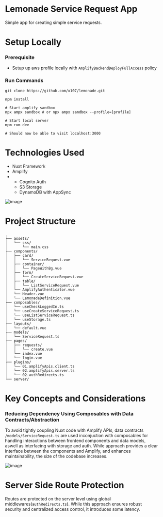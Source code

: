 
# Lemonade Service Request App

Simple app for creating simple service requests.

# Setup Locally
### Prerequisite
- Setup up aws profile locally with `AmplifyBackendDeployFullAccess` policy

### Run Commands
```
git clone https://github.com/x107/lemonade.git

npm install

# Start amplify sandbox
npx ampx sandbox # or npx ampx sandbox --profile=[profile]

# Start local server
npm run dev

# Should now be able to visit localhost:3000
```

# Technologies Used
- Nuxt Framework
- Amplify
- - Cognito Auth
  - S3 Storage
  - DynamoDB with AppSync

![image](https://github.com/x107/lemonade/assets/12855624/dece8806-40e3-4dbf-8911-fb5673f38c13)


# Project Structure

```
.
├── assets/
│   └── css/
│       └── main.css
├── components/
│   ├── card/
│   │   └── ServiceRequest.vue
│   ├── container/
│   │   └── PageWithBg.vue
│   ├── form/
│   │   └── CreateServiceRequest.vue
│   ├── table/
│   │   └── ListServiceRequest.vue
│   └── AmplifyAuthenticator.vue
│   └── Header.vue
│   └── LemonadeDefinition.vue
├── composables/
│   └── useCheckLoggedIn.ts
│   └── useCreateServiceRequest.ts
│   └── useListServiceRequest.ts
│   └── useStorage.ts
├── layouts/
│   └── default.vue
├── models/
│   └── ServiceRequest.ts
├── pages/
│   ├── requests/
│   │   └── create.vue
│   └── index.vue
│   └── login.vue
├── plugins/
│   └── 01.amplifyApis.client.ts
│   └── 02.amplifyApis.server.ts
│   └── 02.authRedirects.ts
└── server/

```

# Key Concepts and Considerations

### Reducing Dependency Using Composables with Data Contracts/Abstraction

To avoid tightly coupling Nuxt code with Amplify APIs, data contracts `/models/ServiceRequest.ts` are used inconjuction with composables for handling interactions between frontend components and data models, aswell as interfacing with storage and auth. While approach provides a clear interface between the components and Amplify, and enhances maintainability, the size of the codebase increases.

![image](https://github.com/x107/lemonade/assets/12855624/73fca026-8eb9-4f01-b787-7968b084e9d5)


# Server Side Route Protection
Routes are protected on the server level using global middlewares(`authRedirects.ts`). While this approach ensures robust security and centralized access control, it introduces some latency.
